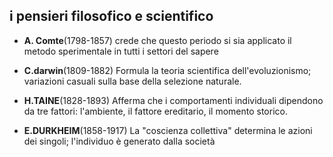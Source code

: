 ## i pensieri filosofico e scientifico

- **A. Comte**(1798-1857)
 crede che questo periodo si sia applicato il metodo sperimentale in tutti i settori del sapere

- **C.darwin**(1809-1882)
 Formula la  teoria scientifica dell'evoluzionismo; variazioni casuali sulla base della selezione naturale.

- **H.TAINE**(1828-1893)
  Afferma che i comportamenti individuali dipendono da tre fattori: l'ambiente, il fattore ereditario, il momento storico.

- **E.DURKHEIM**(1858-1917)
  La "coscienza collettiva" determina le azioni dei singoli; l'individuo è generato dalla società
